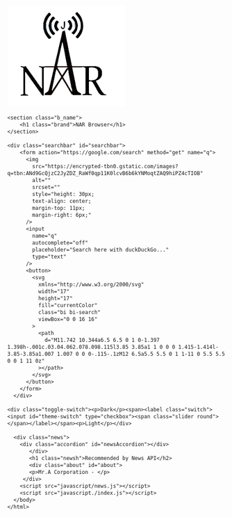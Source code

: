 <!DOCTYPE html>
<html lang="en">
<head>
    <meta charset="utf-8">
    <meta name="viewport" content="
    width=device-width, initinal-scale=1">
    <title>NAR Browser</title>
    <link rel="stylesheet" type="text/css" href="style/style.css">
    <link rel="icon" href="image/NAR-NBG.png" type="image/x-icon">
</head>

<body>
    <section class="logo-and-brand">
        <img
        class="NAR-logo"
        src="image/NAR-NBG.png"
        alt="NARlogo">
    </section> 
   
    <section class="b_name">
        <h1 class="brand">NAR Browser</h1> 
    </section>
    
    <div class="searchbar" id="searchbar">
        <form action="https://google.com/search" method="get" name="q">
          <img
            src="https://encrypted-tbn0.gstatic.com/images?q=tbn:ANd9GcQjzC2JyZDZ_RaWf0qp11K0lcvB6b6kYNMoqtZAQ9hiPZ4cTIOB"
            alt=""
            srcset=""
            style="height: 30px;
            text-align: center;
            margin-top: 11px;
            margin-right: 6px;"
          />
          <input
            name="q"
            autocomplete="off"
            placeholder="Search here with duckDuckGo..."
            type="text"
          />
          <button>
            <svg
              xmlns="http://www.w3.org/2000/svg"
              width="17"
              height="17"
              fill="currentColor"
              class="bi bi-search"
              viewBox="0 0 16 16"
            >
              <path
                d="M11.742 10.344a6.5 6.5 0 1 0-1.397 1.398h-.001c.03.04.062.078.098.115l3.85 3.85a1 1 0 0 0 1.415-1.414l-3.85-3.85a1.007 1.007 0 0 0-.115-.1zM12 6.5a5.5 5.5 0 1 1-11 0 5.5 5.5 0 0 1 11 0z"
              ></path>
            </svg>
          </button>
        </form>
      </div>

    <div class="toggle-switch"><p>Dark</p><span><label class="switch"><input id="theme-switch" type="checkbox"><span class="slider round"></span></label></span><p>Light</p></div>
    
      <div class="news">
        <div class="accordion" id="newsAccordion"></div>
           </div>
           <h1 class="newsh">Recommended by News API</h2>
           <div class="about" id="about">
           <p>Mr.A Corporation - </p>
         </div>
        <script src="javascript/news.js"></script>
        <script src="javascript./index.js"></script>
      </body>
    </html>
